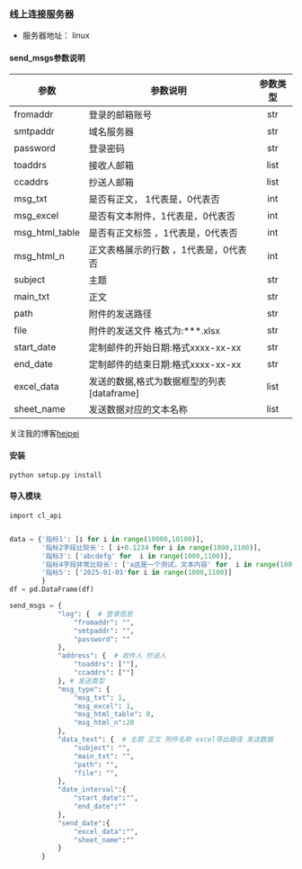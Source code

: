 
### 线上连接服务器
* 服务器地址： linux  



#### send_msgs参数说明 
| 参数 | 参数说明| 参数类型 |
 --------|---------|:--------------:|
fromaddr         | 登录的邮箱账号| str
smtpaddr         | 域名服务器|str
password         | 登录密码| str
toaddrs          | 接收人邮箱|list
ccaddrs          | 抄送人邮箱|list
msg_txt          | 是否有正文，  1代表是，0代表否 |int
msg_excel        | 是否有文本附件，1代表是，0代表否|int
msg_html_table   | 是否有正文标签 ，1代表是，0代表否|int
msg_html_n       | 正文表格展示的行数 ，1代表是，0代表否|int
subject          | 主题|str
main_txt         | 正文|str
path             | 附件的发送路径|str
file             | 附件的发送文件 格式为:***.xlsx|str
start_date       | 定制邮件的开始日期:格式xxxx-xx-xx|str
end_date         | 定制邮件的结束日期:格式xxxx-xx-xx|str
excel_data       | 发送的数据,格式为数据框型的列表 [dataframe]|list
sheet_name       | 发送数据对应的文本名称|list

关注我的博客[hejpei](https://blog.csdn.net/hejp_123)

#### 安装
```  命令行
python setup.py install
```
#### 导入模块
``` 命令行
import cl_api
```

```python

data = {'指标1': [i for i in range(10000,10100)],
        '指标2字段比较长': [ i+0.1234 for i in range(1000,1100)],
        '指标3': ['abcdefg' for  i in range(1000,1100)],
        '指标4字段非常比较长': ['a这是一个测试，文本内容' for  i in range(1000,1100)],
        '指标5': ['2025-01-01'for i in range(1000,1100)]
        }
df = pd.DataFrame(df)

send_msgs = {
            "log": {  # 登录信息
                "fromaddr": "",
                "smtpaddr": "",
                "password": ""
            },
            "address": {  # 收件人 抄送人
                "toaddrs": [""],
                "ccaddrs": [""]
            }, # 发送类型
            "msg_type": {
                "msg_txt": 1,
                "msg_excel": 1,
                "msg_html_table": 0,
                "msg_html_n":20
            },
            "data_text": {  # 主题 正文 附件名称 excel导出路径 发送数据
                "subject": "",
                "main_txt": "",
                "path": "",
                "file": "",
            },
            "date_interval":{
                "start_date":"",
                "end_date":""
            },
            "send_date":{
                "excel_data":"",
                "sheet_name":""
            }
        }

```





